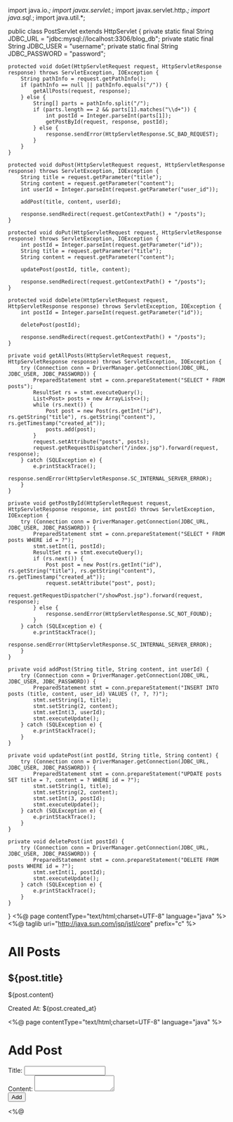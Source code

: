 import java.io.*;
import javax.servlet.*;
import javax.servlet.http.*;
import java.sql.*;
import java.util.*;

public class PostServlet extends HttpServlet {
    private static final String JDBC_URL = "jdbc:mysql://localhost:3306/blog_db";
    private static final String JDBC_USER = "username";
    private static final String JDBC_PASSWORD = "password";

    protected void doGet(HttpServletRequest request, HttpServletResponse response) throws ServletException, IOException {
        String pathInfo = request.getPathInfo();
        if (pathInfo == null || pathInfo.equals("/")) {
            getAllPosts(request, response);
        } else {
            String[] parts = pathInfo.split("/");
            if (parts.length == 2 && parts[1].matches("\\d+")) {
                int postId = Integer.parseInt(parts[1]);
                getPostById(request, response, postId);
            } else {
                response.sendError(HttpServletResponse.SC_BAD_REQUEST);
            }
        }
    }

    protected void doPost(HttpServletRequest request, HttpServletResponse response) throws ServletException, IOException {
        String title = request.getParameter("title");
        String content = request.getParameter("content");
        int userId = Integer.parseInt(request.getParameter("user_id"));

        addPost(title, content, userId);

        response.sendRedirect(request.getContextPath() + "/posts");
    }

    protected void doPut(HttpServletRequest request, HttpServletResponse response) throws ServletException, IOException {
        int postId = Integer.parseInt(request.getParameter("id"));
        String title = request.getParameter("title");
        String content = request.getParameter("content");

        updatePost(postId, title, content);

        response.sendRedirect(request.getContextPath() + "/posts");
    }

    protected void doDelete(HttpServletRequest request, HttpServletResponse response) throws ServletException, IOException {
        int postId = Integer.parseInt(request.getParameter("id"));

        deletePost(postId);

        response.sendRedirect(request.getContextPath() + "/posts");
    }

    private void getAllPosts(HttpServletRequest request, HttpServletResponse response) throws ServletException, IOException {
        try (Connection conn = DriverManager.getConnection(JDBC_URL, JDBC_USER, JDBC_PASSWORD)) {
            PreparedStatement stmt = conn.prepareStatement("SELECT * FROM posts");
            ResultSet rs = stmt.executeQuery();
            List<Post> posts = new ArrayList<>();
            while (rs.next()) {
                Post post = new Post(rs.getInt("id"), rs.getString("title"), rs.getString("content"), rs.getTimestamp("created_at"));
                posts.add(post);
            }
            request.setAttribute("posts", posts);
            request.getRequestDispatcher("/index.jsp").forward(request, response);
        } catch (SQLException e) {
            e.printStackTrace();
            response.sendError(HttpServletResponse.SC_INTERNAL_SERVER_ERROR);
        }
    }

    private void getPostById(HttpServletRequest request, HttpServletResponse response, int postId) throws ServletException, IOException {
        try (Connection conn = DriverManager.getConnection(JDBC_URL, JDBC_USER, JDBC_PASSWORD)) {
            PreparedStatement stmt = conn.prepareStatement("SELECT * FROM posts WHERE id = ?");
            stmt.setInt(1, postId);
            ResultSet rs = stmt.executeQuery();
            if (rs.next()) {
                Post post = new Post(rs.getInt("id"), rs.getString("title"), rs.getString("content"), rs.getTimestamp("created_at"));
                request.setAttribute("post", post);
                request.getRequestDispatcher("/showPost.jsp").forward(request, response);
            } else {
                response.sendError(HttpServletResponse.SC_NOT_FOUND);
            }
        } catch (SQLException e) {
            e.printStackTrace();
            response.sendError(HttpServletResponse.SC_INTERNAL_SERVER_ERROR);
        }
    }

    private void addPost(String title, String content, int userId) {
        try (Connection conn = DriverManager.getConnection(JDBC_URL, JDBC_USER, JDBC_PASSWORD)) {
            PreparedStatement stmt = conn.prepareStatement("INSERT INTO posts (title, content, user_id) VALUES (?, ?, ?)");
            stmt.setString(1, title);
            stmt.setString(2, content);
            stmt.setInt(3, userId);
            stmt.executeUpdate();
        } catch (SQLException e) {
            e.printStackTrace();
        }
    }

    private void updatePost(int postId, String title, String content) {
        try (Connection conn = DriverManager.getConnection(JDBC_URL, JDBC_USER, JDBC_PASSWORD)) {
            PreparedStatement stmt = conn.prepareStatement("UPDATE posts SET title = ?, content = ? WHERE id = ?");
            stmt.setString(1, title);
            stmt.setString(2, content);
            stmt.setInt(3, postId);
            stmt.executeUpdate();
        } catch (SQLException e) {
            e.printStackTrace();
        }
    }

    private void deletePost(int postId) {
        try (Connection conn = DriverManager.getConnection(JDBC_URL, JDBC_USER, JDBC_PASSWORD)) {
            PreparedStatement stmt = conn.prepareStatement("DELETE FROM posts WHERE id = ?");
            stmt.setInt(1, postId);
            stmt.executeUpdate();
        } catch (SQLException e) {
            e.printStackTrace();
        }
    }
}
<%@ page contentType="text/html;charset=UTF-8" language="java" %>
<%@ taglib uri="http://java.sun.com/jsp/jstl/core" prefix="c" %>
<html>
<head>
    <title>All Posts</title>
</head>
<body>
<h1>All Posts</h1>
<c:forEach var="post" items="${posts}">
    <div>
        <h2>${post.title}</h2>
        <p>${post.content}</p>
        <p>Created At: ${post.created_at}</p>
    </div>
</c:forEach>
</body>
</html>
<%@ page contentType="text/html;charset=UTF-8" language="java" %>
<html>
<head>
    <title>Add Post</title>
</head>
<body>
<h1>Add Post</h1>
<form action="post" method="post">
    <label>Title: <input type="text" name="title"></label><br>
    <label>Content: <textarea name="content"></textarea></label><br>
    <input type="hidden" name="user_id" value="1"> <!-- Assuming user_id 1 is the default user -->
    <input type="submit" value="Add">
</form>
</body>
</html>
<%@
